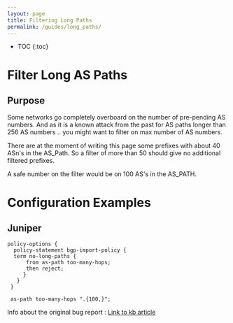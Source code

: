 ```yaml
---
layout: page
title: Filtering Long Paths
permalink: /guides/long_paths/
---
```


* TOC
{:toc}

# Filter Long AS Paths

## Purpose

Some networks go completely overboard on the number of pre-pending AS numbers.
And as it is a known attack from the past for AS paths longer than 256 AS numbers ..  you might want to filter on max number of AS numbers.

There are at the moment of writing this page some prefixes with about 40 ASn's in the AS_Path. So a filter of more than 50 should give no additional filtered prefixes.

A safe number on the filter would be on 100 AS's in the AS_PATH.

# Configuration Examples

## Juniper

```
policy-options {
  policy-statement bgp-import-policy {
  term no-long-paths {
      from as-path too-many-hops;
      then reject;
     }
   }
 }

 as-path too-many-hops ".{100,}";
```

Info about the original bug report : [Link to kb article](https://kb.juniper.net/InfoCenter/index?page=content&id=JSA10418)
